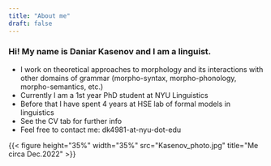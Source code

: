 ```yaml
---
title: "About me"
draft: false
---
```


### Hi! My name is Daniar Kasenov and I am a linguist. 
 + I work on theoretical approaches to morphology and its interactions with other domains of grammar (morpho-syntax, morpho-phonology, morpho-semantics, etc.) 
  + Currently I am a 1st year PhD student at NYU Linguistics 
  + Before that I have spent 4 years at HSE lab of formal models in linguistics 
  + See the CV tab for further info
 + Feel free to contact me: dk4981-at-nyu-dot-edu

{{< figure height="35%" width="35%" src="Kasenov_photo.jpg" title="Me circa Dec.2022" >}}